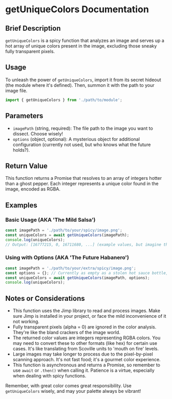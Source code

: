 # getUniqueColors Documentation

## Brief Description
`getUniqueColors` is a spicy function that analyzes an image and serves up a hot array of unique colors present in the image, excluding those sneaky fully transparent pixels.

## Usage
To unleash the power of `getUniqueColors`, import it from its secret hideout (the module where it's defined). Then, summon it with the path to your image file.

```javascript
import { getUniqueColors } from './path/to/module';
```

## Parameters
- `imagePath` (string, required): The file path to the image you want to dissect. Choose wisely!
- `options` (object, optional): A mysterious object for additional configuration (currently not used, but who knows what the future holds?).

## Return Value
This function returns a Promise that resolves to an array of integers hotter than a ghost pepper. Each integer represents a unique color found in the image, encoded as RGBA.

## Examples

### Basic Usage (AKA 'The Mild Salsa')
```javascript
const imagePath = './path/to/your/spicy/image.png';
const uniqueColors = await getUniqueColors(imagePath);
console.log(uniqueColors);
// Output: [16777215, 0, 16711680, ...] (example values, but imagine they're on fire)
```

### Using with Options (AKA 'The Future Habanero')
```javascript
const imagePath = './path/to/your/extra/spicy/image.png';
const options = {}; // Currently as empty as a stolen hot sauce bottle, but prepared for future flavor explosions
const uniqueColors = await getUniqueColors(imagePath, options);
console.log(uniqueColors);
```

## Notes or Considerations
- This function uses the Jimp library to read and process images. Make sure Jimp is installed in your project, or face the mild inconvenience of it not working.
- Fully transparent pixels (alpha = 0) are ignored in the color analysis. They're like the bland crackers of the image world.
- The returned color values are integers representing RGBA colors. You may need to convert these to other formats (like hex) for certain use cases. It's like translating from Scoville units to 'mouth on fire' levels.
- Large images may take longer to process due to the pixel-by-pixel scanning approach. It's not fast food; it's a gourmet color experience.
- This function is asynchronous and returns a Promise, so remember to use `await` or `.then()` when calling it. Patience is a virtue, especially when dealing with spicy functions.

Remember, with great color comes great responsibility. Use `getUniqueColors` wisely, and may your palette always be vibrant!
